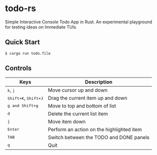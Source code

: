 # todo-rs 

Simple Interactive Console Todo App in Rust. An experimental playground for testing ideas on Immediate TUIs.

## Quick Start

```console
$ cargo run todo.file
```

## Controls

|Keys | Description |
|---|---|
|<kbd>k</kbd>, <kbd>j</kbd>|Move cursor up and down|
|<kbd>Shift+K</kbd>, <kbd>Shift+J</kbd>|Drag the current item up and down|
|<kbd>g and Shift+g</kbd> | Move to top and bottom of list|
|<kbd>d</kbd> | Delete the current list item|
|<kbd>j</kbd> | Move item down|
|<kbd>Enter</kbd> | Perform an action on the highlighted item|
|<kbd>TAB</kbd>|Switch between the TODO and DONE panels|
|<kbd>q</kbd>|Quit|